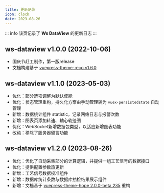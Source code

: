 ```yaml
---
title: 更新记录
icon: clock
date: 2023-08-26
---
```


::: info
该页记录了 **Ws DataView** 的更新日志
:::

## ws-dataview v1.0.0 (2022-10-06)

+ 国庆节赶工制作，第一版release
+ 文档构建基于 [vuepress-theme-reco v1.6.0](https://vuepress-theme-reco.recoluan.com/)

## ws-dataview v1.1.0 (2023-05-03)

+ 优化：部分选项调整为默认使能
+ 优化：状态管理重构，持久化方案由手动管理转为 `vuex-persistedstate` 自动管理
+ 新增：数据统计组件 statistic，记录网络日志与报警次数
+ 新增：图表页添加转速、轴心轨迹图
+ 优化：WebSocket新增数据包类型，以适应新增图表功能
+ 改动：移除了服务器留言功能

## ws-dataview v1.2.0 (2023-08-26)

+ 优化：优化了自动采集部分的计算逻辑，并提供一组工艺信号的数据接口
+ 优化：提供配置参数热更新
+ 新增：工艺信号数据校准组件
+ 新增：数据库统计条数与数据库抽检结果展示组件
+ 新增：文档基于 [vuepress-theme-hope 2.0.0-beta.235](https://theme-hope.vuejs.press/zh/) 重构
